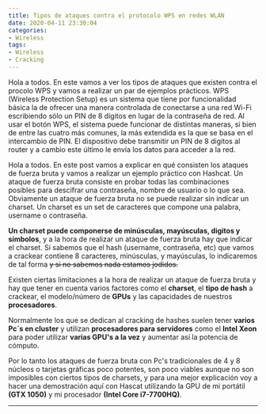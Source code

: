 ```yaml
---
title: Tipos de ataques contra el protocolo WPS en redes WLAN
date: 2020-04-11 23:30:04
categories:
- Wireless
tags:
- Wireless
- Cracking
---
```


Hola a todos. En este vamos a ver los tipos de ataques que existen contra el procolo WPS y vamos a realizar un par de ejemplos prácticos. WPS (Wireless Protection Setup) es un sistema que tiene por funcionalidad básica la de ofrecer una manera controlada de conectarse a una red Wi-Fi escribiendo sólo un PIN de 8 dígitos en lugar de la contraseña de red. Al usar el botón WPS, el sistema puede funcionar de distintas maneras, si bien de entre las cuatro más comunes, la más extendida es la que se basa en el intercambio de PIN. El dispositivo debe transmitir un PIN de 8 digitos al router y a cambio este último le envía los datos para acceder a la red.

Hola a todos. En este post vamos a explicar en qué consisten los ataques de fuerza bruta y vamos a realizar un ejemplo práctico con Hashcat. Un ataque de fuerza bruta consiste en probar todas las combinaciones posibles para descifrar una contraseña, nombre de usuario o lo que sea. Obviamente un ataque de fuerza bruta no se puede realizar sin indicar un charset. Un charset es un set de caracteres que compone una palabra, username o contraseña.


**Un charset puede componerse de minúsculas, mayúsculas, digitos y símbolos**, y a la hora de realizar un ataque de fuerza bruta hay que indicar el charset. Si sabemos que el hash (username, contraseña, etc) que vamos a crackear contiene 8 caracteres, minúsculas, y mayúsculas, lo indicaremos de tal forma ~~y si no sabemos nada estamos jodidos.~~

Existen ciertas limitaciones a la hora de realizar un ataque de fuerza bruta y hay que tener en cuenta varios factores como el **charset**, el **tipo de hash** a crackear, el modelo/número de **GPUs** y las capacidades de nuestros **procesadores**.

Normalmente los que se dedican al cracking de hashes suelen tener **varios Pc´s en cluster** y utilizan **procesadores para servidores** como el **Intel Xeon** para poder utilizar **varias GPU's a la vez** y aumentar así la potencia de cómputo.

Por lo tanto los ataques de fuerza bruta con Pc's tradicionales de 4 y 8 núcleos o tarjetas gráficas poco potentes, son poco viables aunque no son imposibles con ciertos tipos de charsets, y para una mejor explicación voy a hacer una demostración aquí con Hascat utilizando la GPU de mi portátil **(GTX 1050)** y mi procesador **(Intel Core i7-7700HQ)**.

---------------------------------------------------------------------------------------------------------------------------------------------
